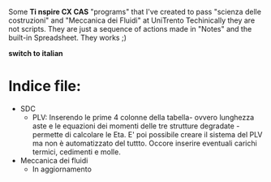 Some **Ti nspire CX CAS** "programs" that I've created to pass "scienza delle costruzioni" and "Meccanica dei Fluidi" at UniTrento
Techinically they are not scripts. They are just a sequence of actions made in "Notes" and the built-in Spreadsheet. They works ;)

__switch to italian__

# Indice file:
* SDC
  - PLV: Inserendo le prime 4 colonne della tabella- ovvero lunghezza aste e le equazioni dei momenti delle tre strutture degradate - permette di calcolare le Eta. E' poi possibile creare il sistema del PLV ma non è automatizzato del tuttto. Occore inserire eventuali carichi termici, cedimenti e molle.
* Meccanica dei fluidi
  - In aggiornamento
